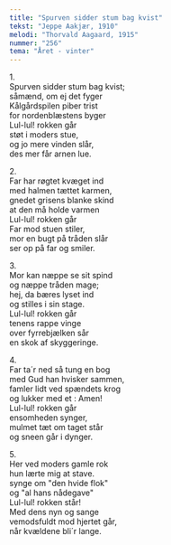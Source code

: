 ```yaml
---
title: "Spurven sidder stum bag kvist"
tekst: "Jeppe Aakjær, 1910"
melodi: "Thorvald Aagaard, 1915"
nummer: "256"
tema: "Året - vinter"
---
```


1\.\
Spurven sidder stum bag kvist;<br>
såmænd, om ej det fyger<br>
Kålgårdspilen piber trist<br>
for nordenblæstens byger<br>
Lul-lul! rokken går<br>
støt i moders stue,<br>
og jo mere vinden slår,<br>
des mer får arnen lue.<br>

2\.\
Far har røgtet kvæget ind<br>
med halmen tættet karmen,<br>
gnedet grisens blanke skind<br>
at den må holde varmen<br>
Lul-lul! rokken går<br>
Far mod stuen stiler,<br>
mor en bugt på tråden slår<br>
ser op på far og smiler.<br>

3\.\
Mor kan næppe se sit spind<br>
og næppe tråden mage;<br>
hej, da bæres lyset ind<br>
og stilles i sin stage.<br>
Lul-lul! rokken går<br>
tenens rappe vinge<br>
over fyrrebjælken sår<br>
en skok af skyggeringe.<br>

4\.\
Far ta´r ned så tung en bog<br>
med Gud han hvisker sammen,<br>
famler lidt ved spændets krog<br>
og lukker med et : Amen!<br>
Lul-lul! rokken går<br>
ensomheden synger,<br>
mulmet tæt om taget står<br>
og sneen går i dynger.<br>

5\.\
Her ved moders gamle rok<br>
hun lærte mig at stave.<br>
synge om "den hvide flok"<br>
og "al hans nådegave"<br>
Lul-lul! rokken står!<br>
Med dens nyn og sange<br>
vemodsfuldt mod hjertet går,<br>
når kvældene bli´r lange.<br>
